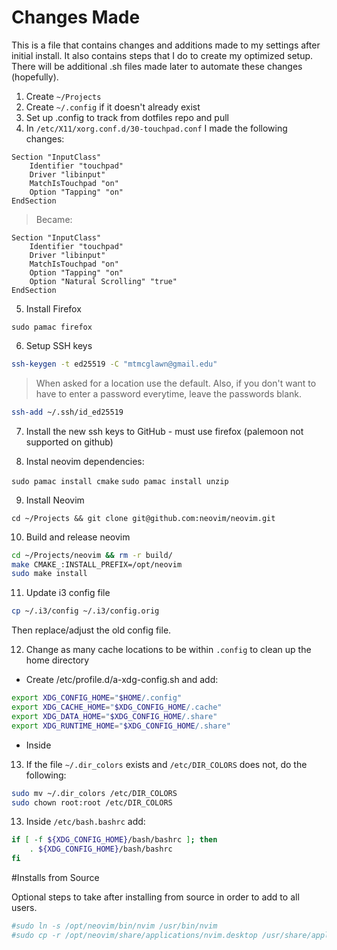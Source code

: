 # Changes Made

This is a file that contains changes and additions made to my settings after initial install.
It also contains steps that I do to create my optimized setup.
There will be additional .sh files made later to automate these changes (hopefully).

1. Create `~/Projects`
2. Create `~/.config` if it doesn't already exist
3. Set up .config to track from dotfiles repo and pull
4. In `/etc/X11/xorg.conf.d/30-touchpad.conf` I made the following changes:

```xf86conf
Section "InputClass"
    Identifier "touchpad"
    Driver "libinput"
    MatchIsTouchpad "on"
    Option "Tapping" "on"
EndSection
```

> Became:

```xf86conf
Section "InputClass"
    Identifier "touchpad"
    Driver "libinput"
    MatchIsTouchpad "on"
    Option "Tapping" "on"
    Option "Natural Scrolling" "true"
EndSection
```

5. Install Firefox

`sudo pamac firefox`

6. Setup SSH keys

```sh
ssh-keygen -t ed25519 -C "mtmcglawn@gmail.edu"
```

> When asked for a location use the default.
> Also, if you don't want to have to enter a password everytime, leave the passwords blank.

```sh
ssh-add ~/.ssh/id_ed25519
```

7. Install the new ssh keys to GitHub - must use firefox (palemoon not supported on github)

8. Instal neovim dependencies:

`sudo pamac install cmake`
`sudo pamac install unzip`

9. Install Neovim

`cd ~/Projects && git clone git@github.com:neovim/neovim.git`

10. Build and release neovim

```sh
cd ~/Projects/neovim && rm -r build/
make CMAKE_:INSTALL_PREFIX=/opt/neovim
sudo make install
```

11. Update i3 config file

```sh
cp ~/.i3/config ~/.i3/config.orig
```

Then replace/adjust the old config file.

12. Change as many cache locations to be within `.config` to clean up the home directory

* Create /etc/profile.d/a-xdg-config.sh and add:

```sh
export XDG_CONFIG_HOME="$HOME/.config"
export XDG_CACHE_HOME="$XDG_CONFIG_HOME/.cache"
export XDG_DATA_HOME="$XDG_CONFIG_HOME/.share"
export XDG_RUNTIME_HOME="$XDG_CONFIG_HOME/.share"
```

* Inside 

13. If the file `~/.dir_colors` exists and `/etc/DIR_COLORS` does not, do the following:

```sh
sudo mv ~/.dir_colors /etc/DIR_COLORS
sudo chown root:root /etc/DIR_COLORS
```

13. Inside `/etc/bash.bashrc` add:
```sh
if [ -f ${XDG_CONFIG_HOME}/bash/bashrc ]; then
	. ${XDG_CONFIG_HOME}/bash/bashrc
fi
```



#Installs from Source

Optional steps to take after installing from source in order to add to all users.

```sh
#sudo ln -s /opt/neovim/bin/nvim /usr/bin/nvim
#sudo cp -r /opt/neovim/share/applications/nvim.desktop /usr/share/applications
```
